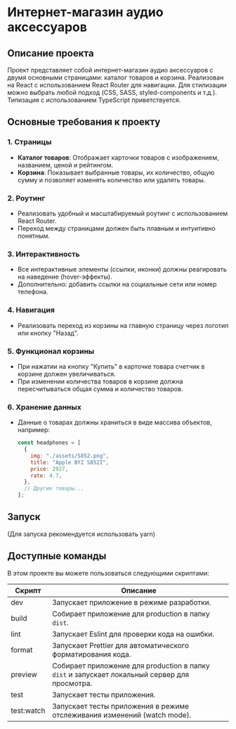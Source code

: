 # Интернет-магазин аудио аксессуаров

## Описание проекта
Проект представляет собой интернет-магазин аудио аксессуаров с двумя основными страницами: каталог товаров и корзина. Реализован на React с использованием React Router для навигации. Для стилизации можно выбрать любой подход (CSS, SASS, styled-components и т.д.). Типизация с использованием TypeScript приветствуется.

## Основные требования к проекту

### 1. Страницы
- **Каталог товаров**: Отображает карточки товаров с изображением, названием, ценой и рейтингом.
- **Корзина**: Показывает выбранные товары, их количество, общую сумму и позволяет изменять количество или удалять товары.

### 2. Роутинг
- Реализовать удобный и масштабируемый роутинг с использованием React Router.
- Переход между страницами должен быть плавным и интуитивно понятным.

### 3. Интерактивность
- Все интерактивные элементы (ссылки, иконки) должны реагировать на наведение (hover-эффекты).
- Дополнительно: добавить ссылки на социальные сети или номер телефона.

### 4. Навигация
- Реализовать переход из корзины на главную страницу через логотип или кнопку "Назад".

### 5. Функционал корзины
- При нажатии на кнопку "Купить" в карточке товара счетчик в корзине должен увеличиваться.
- При изменении количества товаров в корзине должна пересчитываться общая сумма и количество товаров.

### 6. Хранение данных
- Данные о товарах должны храниться в виде массива объектов, например:
  ```javascript
  const headphones = [
    {
      img: "./assets/S852.png",
      title: "Apple BYZ S852I",
      price: 2927,
      rate: 4.7,
    },
    // Другие товары...
  ];

## Запуск
(Для запуска рекомендуется использовать yarn)

## Доступные команды

<p>В этом проекте вы можете пользоваться следующими скриптами:</p>

| Скрипт     | Описание                                                                 |
| ---------- | ------------------------------------------------------------------------ |
| dev        | Запускает приложение в режиме разработки.                                |
| build      | Собирает приложение для production в папку `dist`.                       |
| lint       | Запускает Eslint для проверки кода на ошибки.                           |
| format     | Запускает Prettier для автоматического форматирования кода.              |
| preview    | Собирает приложение для production в папку `dist` и запускает локальный сервер для просмотра. |
| test       | Запускает тесты приложения.                                              |
| test:watch | Запускает тесты приложения в режиме отслеживания изменений (watch mode). |
